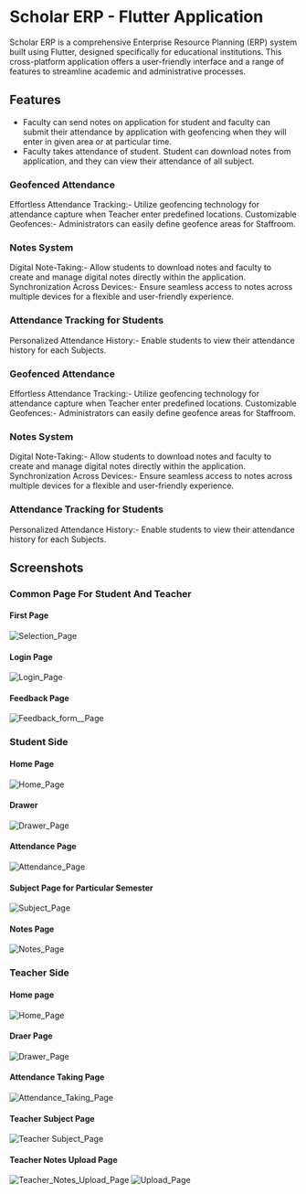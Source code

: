 # Scholar ERP - Flutter Application

Scholar ERP is a comprehensive Enterprise Resource Planning (ERP) system built using Flutter, designed specifically for educational institutions. This cross-platform application offers a user-friendly interface and a range of features to streamline academic and administrative processes.

## Features

- Faculty can send notes on application for student and faculty can submit their attendance by application with geofencing when they will enter in given area or at particular time.
- Faculty takes attendance of student. Student can download notes from application, and they can view their attendance of all subject.

### Geofenced Attendance

Effortless Attendance Tracking:- Utilize geofencing technology for attendance capture when Teacher enter predefined locations.
Customizable Geofences:- Administrators can easily define geofence areas for Staffroom.

### Notes System

Digital Note-Taking:- Allow students to download notes and faculty to create and manage digital notes directly within the application.
Synchronization Across Devices:- Ensure seamless access to notes across multiple devices for a flexible and user-friendly experience.

### Attendance Tracking for Students

Personalized Attendance History:- Enable students to view their attendance history for each Subjects.


### Geofenced Attendance

Effortless Attendance Tracking:- Utilize geofencing technology for attendance capture when Teacher enter predefined locations.
Customizable Geofences:- Administrators can easily define geofence areas for Staffroom.

### Notes System

Digital Note-Taking:- Allow students to download notes and faculty to create and manage digital notes directly within the application.
Synchronization Across Devices:- Ensure seamless access to notes across multiple devices for a flexible and user-friendly experience.

### Attendance Tracking for Students

Personalized Attendance History:- Enable students to view their attendance history for each Subjects.

## Screenshots

### Common Page For Student And Teacher

#### First Page

![Selection_Page](https://github.com/jaydeep6122/Scholer-ERP/blob/main/Screenshots/Teacher/Screenshot_20240108_161740.jpg)

#### Login Page

![Login_Page](https://github.com/jaydeep6122/Scholer-ERP/blob/main/Screenshots/Teacher/Screenshot_20240108_162039.jpg)

#### Feedback Page

![Feedback_form__Page](https://github.com/jaydeep6122/Scholer-ERP/blob/main/Screenshots/Teacher/Screenshot_20240108_162207.jpg)

### Student Side

#### Home Page
![Home_Page](https://github.com/jaydeep6122/Scholer-ERP/blob/main/Screenshots/Student/Screenshot_20240108_162234.jpg)

#### Drawer 
![Drawer_Page](https://github.com/jaydeep6122/Scholer-ERP/blob/main/Screenshots/Student/Screenshot_20240108_162241.jpg)

#### Attendance Page
![Attendance_Page](https://github.com/jaydeep6122/Scholer-ERP/blob/main/Screenshots/Student/Screenshot_20240108_162246.jpg)

#### Subject Page for Particular Semester
![Subject_Page](https://github.com/jaydeep6122/Scholer-ERP/blob/main/Screenshots/Student/Screenshot_20240108_162301.jpg)

#### Notes Page

![Notes_Page](https://github.com/jaydeep6122/Scholer-ERP/blob/main/Screenshots/Student/Screenshot_20240108_162312.jpg)

### Teacher Side

#### Home page
![Home_Page](https://github.com/jaydeep6122/Scholer-ERP/blob/main/Screenshots/Teacher/Screenshot_20240108_162104.jpg)

#### Draer Page
![Drawer_Page](https://github.com/jaydeep6122/Scholer-ERP/blob/main/Screenshots/Teacher/Screenshot_20240108_162108.jpg)

#### Attendance Taking Page
![Attendance_Taking_Page](https://github.com/jaydeep6122/Scholer-ERP/blob/main/Screenshots/Teacher/Screenshot_20240108_162149.jpg)

#### Teacher Subject Page
![Teacher Subject_Page](https://github.com/jaydeep6122/Scholer-ERP/blob/main/Screenshots/Teacher/Screenshot_20240108_162118.jpg)

#### Teacher Notes Upload Page
![Teacher_Notes_Upload_Page](https://github.com/jaydeep6122/Scholer-ERP/blob/main/Screenshots/Teacher/Screenshot_20240108_162133.jpg)
![Upload_Page](https://github.com/jaydeep6122/Scholer-ERP/blob/main/Screenshots/Teacher/Screenshot_20240108_162136.jpg)
